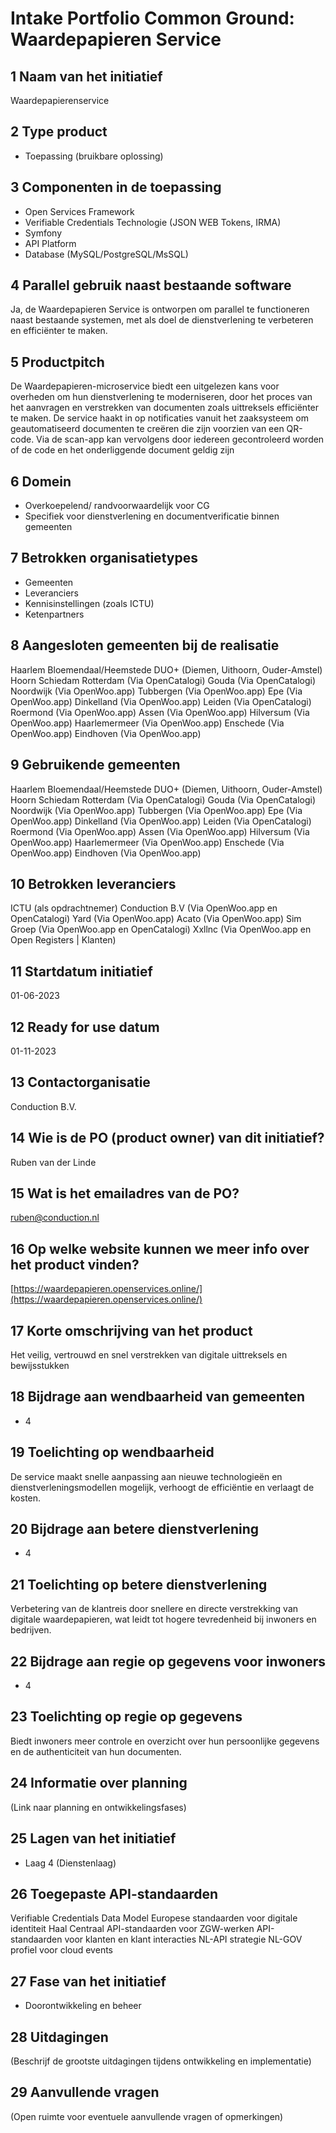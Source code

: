 # Intake Portfolio Common Ground: Waardepapieren Service

## 1 Naam van het initiatief

Waardepapierenservice

## 2 Type product

- Toepassing (bruikbare oplossing)

## 3 Componenten in de toepassing

- Open Services Framework
- Verifiable Credentials Technologie (JSON WEB Tokens, IRMA)
- Symfony
- API Platform
- Database (MySQL/PostgreSQL/MsSQL)

## 4 Parallel gebruik naast bestaande software

Ja, de Waardepapieren Service is ontworpen om parallel te functioneren naast bestaande systemen, met als doel de dienstverlening te verbeteren en efficiënter te maken.

## 5 Productpitch

De Waardepapieren-microservice biedt een uitgelezen kans voor overheden om hun dienstverlening te moderniseren, door het proces van het aanvragen en verstrekken van documenten zoals uittreksels efficiënter te maken. De service haakt in op notificaties vanuit het zaaksysteem om geautomatiseerd documenten te creëren die zijn voorzien van een QR-code. Via de scan-app kan vervolgens door iedereen gecontroleerd worden of de code en het onderliggende document geldig zijn

## 6 Domein

- Overkoepelend/ randvoorwaardelijk voor CG
- Specifiek voor dienstverlening en documentverificatie binnen gemeenten

## 7 Betrokken organisatietypes

- Gemeenten
- Leveranciers
- Kennisinstellingen (zoals ICTU)
- Ketenpartners

## 8 Aangesloten gemeenten bij de realisatie

Haarlem
Bloemendaal/Heemstede
DUO+ (Diemen, Uithoorn, Ouder-Amstel)
Hoorn
Schiedam
Rotterdam (Via OpenCatalogi)
Gouda (Via OpenCatalogi)
Noordwijk (Via OpenWoo.app)
Tubbergen (Via OpenWoo.app)
Epe (Via OpenWoo.app)
Dinkelland (Via OpenWoo.app)
Leiden (Via OpenCatalogi)
Roermond (Via OpenWoo.app)
Assen (Via OpenWoo.app)
Hilversum (Via OpenWoo.app)
Haarlemermeer (Via OpenWoo.app)
Enschede (Via OpenWoo.app)
Eindhoven (Via OpenWoo.app)

## 9 Gebruikende gemeenten

Haarlem
Bloemendaal/Heemstede
DUO+ (Diemen, Uithoorn, Ouder-Amstel)
Hoorn
Schiedam
Rotterdam (Via OpenCatalogi)
Gouda (Via OpenCatalogi)
Noordwijk (Via OpenWoo.app)
Tubbergen (Via OpenWoo.app)
Epe (Via OpenWoo.app)
Dinkelland (Via OpenWoo.app)
Leiden (Via OpenCatalogi)
Roermond (Via OpenWoo.app)
Assen (Via OpenWoo.app)
Hilversum (Via OpenWoo.app)
Haarlemermeer (Via OpenWoo.app)
Enschede (Via OpenWoo.app)
Eindhoven (Via OpenWoo.app)

## 10 Betrokken leveranciers

ICTU (als opdrachtnemer)
Conduction B.V (Via OpenWoo.app en  OpenCatalogi)
Yard (Via OpenWoo.app)
Acato (Via OpenWoo.app)
Sim Groep (Via OpenWoo.app en  OpenCatalogi)
Xxllnc (Via OpenWoo.app en Open Registers | Klanten)

## 11 Startdatum initiatief

01-06-2023

## 12 Ready for use datum

01-11-2023

## 13 Contactorganisatie

Conduction B.V.

## 14 Wie is de PO (product owner) van dit initiatief?

Ruben van der Linde

## 15 Wat is het emailadres van de PO?

<ruben@conduction.nl>

## 16 Op welke website kunnen we meer info over het product vinden?

[https://waardepapieren.openservices.online/](https://waardepapieren.openservices.online/)

## 17 Korte omschrijving van het product

Het veilig, vertrouwd en snel verstrekken van digitale uittreksels en bewijsstukken

## 18 Bijdrage aan wendbaarheid van gemeenten

- 4

## 19 Toelichting op wendbaarheid

De service maakt snelle aanpassing aan nieuwe technologieën en dienstverleningsmodellen mogelijk, verhoogt de efficiëntie en verlaagt de kosten.

## 20 Bijdrage aan betere dienstverlening

- 4

## 21 Toelichting op betere dienstverlening

Verbetering van de klantreis door snellere en directe verstrekking van digitale waardepapieren, wat leidt tot hogere tevredenheid bij inwoners en bedrijven.

## 22 Bijdrage aan regie op gegevens voor inwoners

- 4

## 23 Toelichting op regie op gegevens

Biedt inwoners meer controle en overzicht over hun persoonlijke gegevens en de authenticiteit van hun documenten.

## 24 Informatie over planning

(Link naar planning en ontwikkelingsfases)

## 25 Lagen van het initiatief

- Laag 4 (Dienstenlaag)

## 26 Toegepaste API-standaarden

Verifiable Credentials Data Model
Europese standaarden voor digitale identiteit
Haal Centraal
API-standaarden voor ZGW-werken
API-standaarden voor klanten en klant interacties
NL-API strategie
NL-GOV profiel voor cloud events

## 27 Fase van het initiatief

- Doorontwikkeling en beheer

## 28 Uitdagingen

(Beschrijf de grootste uitdagingen tijdens ontwikkeling en implementatie)

## 29 Aanvullende vragen

(Open ruimte voor eventuele aanvullende vragen of opmerkingen)
